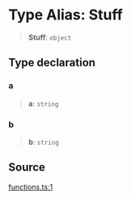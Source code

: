 # Type Alias: Stuff

> **Stuff**: `object`

## Type declaration

### a

> **a**: `string`

### b

> **b**: `string`

## Source

[functions.ts:1](http://source-url)
